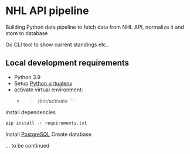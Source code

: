 # NHL API pipeline

Building Python data pipeline to fetch data from NHL API, normalize it and store to database

Go CLI tool to show current standings etc..

## Local development requirements

- Python 3.9 
- Setup [Python virtualenv](https://pypi.org/project/virtualenv/)
- activate virtual environment:
    -  > <venv-name>/bin/activate ```

Install dependencies 
```bash
pip install -r requirements.txt
```

Install [PostgreSQL](https://www.postgresql.org/download/)
Create database

... to be continued
